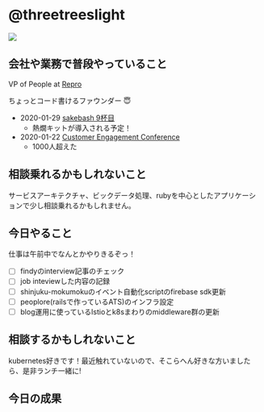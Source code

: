 # @threetreeslight

![](https://avatars3.githubusercontent.com/u/1057490?s=100&v=4)

## 会社や業務で普段やっていること

VP of People at [Repro](https://repro.io)

ちょっとコード書けるファウンダー :innocent:

- 2020-01-29 [sakebash 9杯目](https://repro.connpass.com/event/158632/)
  - 熱燗キットが導入される予定！
- 2020-01-22 [Customer Engagement Conference](https://cec-tokyo.com/)
  - 1000人超えた

## 相談乗れるかもしれないこと

サービスアーキテクチャ、ビックデータ処理、rubyを中心としたアプリケーションで少し相談乗れるかもしれません。

## 今日やること

仕事は午前中でなんとかやりきるぞっ！

- [ ] findyのinterview記事のチェック
- [ ] job inteviewした内容の記録
- [ ] shinjuku-mokumokuのイベント自動化scriptのfirebase sdk更新
- [ ] peoplore(railsで作っているATS)のインフラ設定
- [ ] blog運用に使っているIstioとk8sまわりのmiddleware群の更新

## 相談するかもしれないこと

kubernetes好きです！最近触れていないので、そこらへん好きな方いましたら、是非ランチ一緒に!

## 今日の成果



